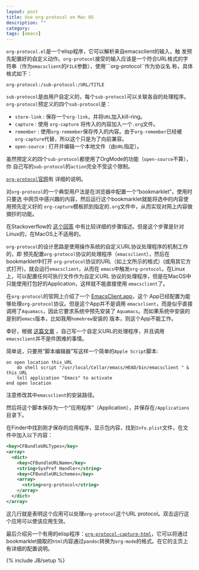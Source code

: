 ```yaml
---
layout: post
title: Use org-protocol on Mac OS
description: ""
category:
tags: [emacs]
---
```

``org-protocol.el``是一个elisp程序，它可以解析来自emacsclient的输入，触
发预先配置好的自定义动作。``org-protocol``接受的输入应该是一个符合URL格式的字
符串（作为``emacsclient``的``FILE``参数），使用```org-protocol``作为协议名
称，具体格式如下：

``org-protocol:/sub-protocol:/URL/TITLE``

``sub-protocol``是由用户自定义的，每个``sub-protocol``可以关联各自的处理程序。
``org-protocol``预定义的四个``sub-protocol``是：

+ ``store-link`` : 保存一个``org-link``，并将``URL``加入kill-ring。
+ ``capture`` : 使用 ``org-capture`` 将传入的内容加入一个``.org``文件。
+ ``remember`` : 使用``org-remember``保存传入的内容。由于``org-remember``已经被
``org-capture``代替，所以这个只是为了向前兼容。
+ ``open-source`` : 打开并编辑一个本地文件（由``URL``指定）。

虽然预定义的四个``sub-protocol``都使用了OrgMode的功能（``open-source``不算），你
自己写的``sub-protocol``的``action``完全不受这个限制。

[``org-protocol``官网](http://orgmode.org/worg/org-contrib/org-protocol.html)有
详细的说明。

对``org-protocol``的一个典型用户法是在浏览器中配置一个“bookmarklet”，使用时只要选
中网页中感兴趣的内容，然后运行这个bookmarklet就能将选中的内容使用预先定义好的
``org-capture``模板抓到指定的``.org``文件中，从而实现对网上内容做摘抄的功能。

在Stackoverflow的
[这个回答](http://stackoverflow.com/questions/7464951/how-to-make-org-protocol-work/12751732#12751732)
中有比较详细的步骤描述。但是这个步骤是针对Linux的，在MacOS上不适用的。

``org-protocol``的设计思路是使用操作系统的自定义URL协议处理程序的机制工作的，即
预先配置``org-protocol``协议的处理程序（``emacsclient``），然后在bookmarklet中打开
``org-protocol``协议的URL（如上文所示的格式）(或用其它方式打开)，就会运行``emacsclient``，从而在
``emacs``中触发``org-protocol``。在Linux上，可以配置任何可执行文件作为自定义URL
协议的处理程序，但是在MacOS中只能使用打包好的Application，这样就不能直接使用
``emacsclient``了。

在``org-protocol``的官网上介绍了一个
[EmacsClient.app](https://github.com/neil-smithline-elisp/EmacsClient.app)，这个
App已经配置为能够处理```org-protocol```协议。但是这个App并不是调用
``emacsclient``，而是似乎直接调用了``Aquamacs``，因此它要求系统中预先安装了
``Aquamacs``。而如果系统中安装的是别的``emacs``版本，比如我用``homebrew``安装的
版本，则这个App不能工作。

幸好，根据
[这篇文章](https://yourmacguy.wordpress.com/2013/07/17/make-your-own-url-handler/)
，自己写一个自定义URL的处理程序，并且调用``emacsclient``并不是件困难的事情。

简单说，只要用“脚本编辑器”写这样一个简单的``Apple Script``脚本:

```applescript
on open location this_URL
	do shell script "/usr/local/Cellar/emacs/HEAD/bin/emacsclient " & this_URL
	tell application "Emacs" to activate
end open location
```

注意修改其中``emacsclient``的安装路径。

然后将这个脚本保存为一个“应用程序”（Application），并保存在``/Applications``目录下。

在Finder中找到刚才保存的应用程序，显示包内容，找到``Info.plist``文件，在文件中加入以下内容：

```xml
<key>CFBundleURLTypes</key>
<array>
  <dict>
    <key>CFBundleURLName</key>
    <string>SysPref Handler</string>
    <key>CFBundleURLSchemes</key>
    <array>
      <string>org-protocol</string>
    </array>
  </dict>
</array>
```

这几行就是表明这个应用可以处理``org-protocol``这个URL protocol。双击运行这个应用可以使该应用生效。

最后介绍另一个有用的elisp程序：[``org-protocol-capture-html``](https://github.com/alphapapa/org-protocol-capture-html)，它可以将通过bookmarklet摘取的``html``内容通过``pandoc``转换为``org-mode``的格式。在它的主页上有详细的配置说明。

{% include JB/setup %}
